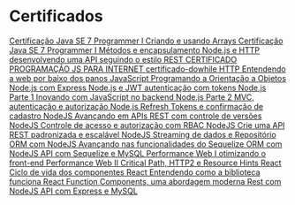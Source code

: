 # Certificados

<p>
    <a href="https://cursos.alura.com.br/certificate/a7b05b4a-69ed-4bd7-bad9-39b6b1e91cb5">
        Certificação Java SE 7 Programmer I Criando e usando Arrays
    </a>
    <a href="https://cursos.alura.com.br/certificate/df27a731-ce5e-42c8-b7be-14a4859c3649">
       Certificação Java SE 7 Programmer I Métodos e encapsulamento
    </a>
    <a href="https://cursos.alura.com.br/certificate/09320df1-c8b4-455d-bd67-9d027b72ec5c">
       Node.js e HTTP desenvolvendo uma API seguindo o estilo REST
    </a>
    <a href="https://github.com/Williams25/certificados/blob/master/CERTIFICADO%20PROGRAMA%C3%87%C3%83O%20JS%20PARA%20INTERNET.pdf">
       CERTIFICADO PROGRAMAÇÃO JS PARA INTERNET
    </a>
    <a href="https://github.com/Williams25/certificados/blob/master/certificado-dowhile.pdf">
       certificado-dowhile
    </a>
    <a href="https://cursos.alura.com.br/certificate/2d0bfdbe-d20e-40b5-ae98-7cfe2d987860">
       HTTP Entendendo a web por baixo dos panos
    </a>
    <a href="https://cursos.alura.com.br/certificate/d1ec660e-1785-44da-a565-1639212507bf">
       JavaScript Programando a Orientação a Objetos
    </a>
    <a href="https://cursos.alura.com.br/degree/certificate/e1cab2ae-4861-44a2-92ef-571c5f6fbf7b">
       Node.js com Express
    </a>
    <a href="https://cursos.alura.com.br/certificate/0d7461b2-3274-4a5c-a295-7fbdcfc8f07f">
       Node.js e JWT autenticação com tokens
    </a>
    <a href="https://cursos.alura.com.br/certificate/d9028f17-4d8d-4c89-87f8-8a6e02b1fbe8">
       Node.js Parte 1 Inovando com JavaScript no backend
    </a>
    <a href="https://cursos.alura.com.br/certificate/80366223-43a0-42a3-9fd8-56f8fdb0ace3">
       Node.js Parte 2 MVC, autenticação e autorização
    </a>
    <a href="https://cursos.alura.com.br/certificate/482e57ba-8d66-4baa-b165-d1db442dea95">
       Node.js Refresh Tokens e confirmação de cadastro
    </a>
    <a href="https://cursos.alura.com.br/certificate/6d9f1403-c304-4169-93a0-c7db0959ab2f">
       NodeJS Avançando em APIs REST com controle de versões
    </a>
    <a href="https://cursos.alura.com.br/certificate/ac1b72b3-3e66-4303-b468-e67f5a86f7ff">
       NodeJS Controle de acesso e autorização com RBAC
    </a>
    <a href="https://cursos.alura.com.br/certificate/2be0c2dc-f754-4c93-9875-838f53ebcb1c">
       NodeJS Crie uma API REST padronizada e escalável
    </a>
    <a href="https://cursos.alura.com.br/certificate/cb70f78b-8bc8-44bd-b637-bc43860a5860">
       NodeJS Streaming de dados e Repositório
    </a>
    <a href="https://cursos.alura.com.br/certificate/603d78a5-d650-40d6-b352-31fcc63349df">
       ORM com NodeJS Avançando nas funcionalidades do Sequelize
    </a>
     <a href="https://cursos.alura.com.br/certificate/71481c3a-a2fa-48a2-ba8e-41b222a47546">
       ORM com NodeJS API com Sequelize e MySQL
    </a>
    <a href="https://cursos.alura.com.br/certificate/034a7cdb-f1c3-4e20-b212-2f57b6594bd4">
       Performance Web I otimizando o front-end
    </a>
    <a href="https://cursos.alura.com.br/certificate/31d40521-ac5e-4575-8881-034632130d87">
       Performance Web II Critical Path, HTTP2 e Resource Hints
    </a>
    <a href="https://cursos.alura.com.br/certificate/f0cf1637-16d8-4acf-aa14-6926e0801944">
       React Ciclo de vida dos componentes
    </a>
    <a href="https://cursos.alura.com.br/certificate/c7cdb8a3-fc7a-4de7-83f7-a28338fcc72d">
       React Entendendo como a biblioteca funciona
    </a>
    <a href="https://cursos.alura.com.br/certificate/d803d0af-bd2f-4c96-8ca3-0119e1fe87d5">
       React Function Components, uma abordagem moderna
    </a>
    <a href="https://cursos.alura.com.br/certificate/06ddd1cd-2dd2-4f0e-99c0-593b5b6329de">
       Rest com NodeJS API com Express e MySQL
    </a>
<p>